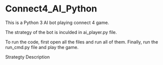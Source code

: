 # Connect4_AI_Python

This is a Python 3 AI bot playing connect 4 game.

The strategy of the bot is inculded in ai_player.py file.

To run the code, first open all the files and run all of them. Finally,
run the run_cmd.py file and play the game.


Strategty Description

